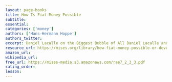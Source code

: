 ```yaml
---
layout: page-books
title: How Is Fiat Money Possible
subtitle: 
essential: 
categories: ['money']
authors: ['Hans-Hermann Hoppe']
authors_twitter: 
excerpt: Daniel Lacalle on the Biggest Bubble of All Daniel Lacalle and Jeff Deist discuss why all of us have a stake in seeing central bank balance sheets shrink..
resource_url: https://mises.org/library/how-fiat-money-possible-or-devolution-money-and-credit
amazon_url: 
wikipedia_url: 
free_url: https://mises-media.s3.amazonaws.com/rae7_2_3_3.pdf
rating_order: 
lesson: 
---
```

